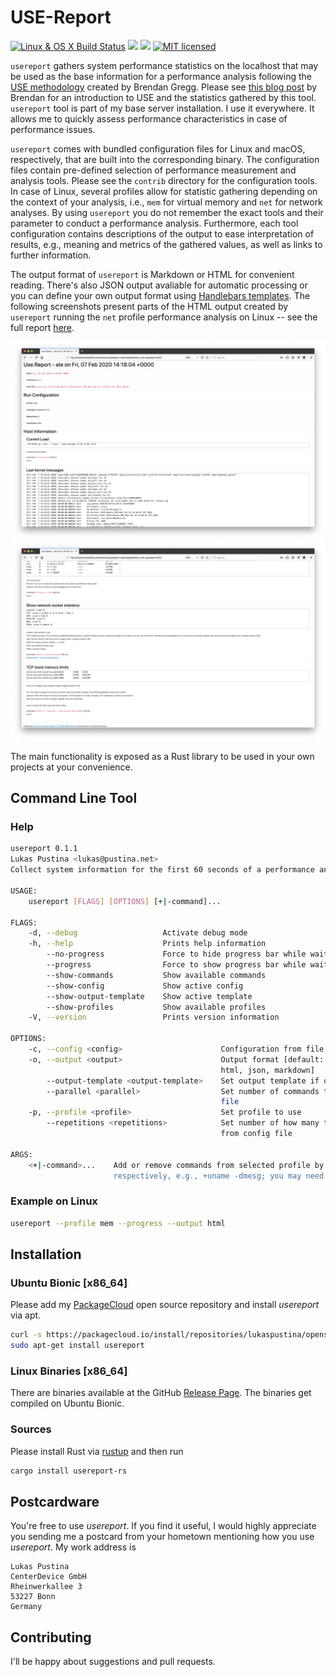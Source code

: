# USE-Report

[![Linux & OS X Build Status](https://dev.azure.com/lukaspustina/usereport-rs/_apis/build/status/lukaspustina.usereport-rs?branchName=master)](https://dev.azure.com/lukaspustina/usereport-rs/_build/latest?definitionId=3&branchName=master) [![](https://img.shields.io/crates/v/usereport-rs.svg)](https://crates.io/crates/usereport-rs) [![](https://docs.rs/usereport-rs/badge.svg)](https://docs.rs/crate/usereport-rs/) [![MIT licensed](https://img.shields.io/badge/license-MIT-blue.svg?label=License)](./LICENSE)

`usereport` gathers system performance statistics on the localhost that may be used as the base information for a performance analysis following the [USE methodology](http://www.brendangregg.com/usemethod.html) created by Brendan Gregg. Please see [this blog post](http://techblog.netflix.com/2015/11/linux-performance-analysis-in-60s.html) by Brendan for an introduction to USE and the statistics gathered by this tool. `usereport` tool is part of my base server installation. I use it everywhere. It allows me to quickly assess performance characteristics in case of performance issues. 

`usereport` comes with bundled configuration files for Linux and macOS, respectively, that are built into the corresponding binary. The configuration files contain pre-defined selection of performance measurement and analysis tools. Please see the `contrib` directory for the configuration tools. In case of Linux, several profiles allow for statistic gathering depending on the context of your analysis, i.e., `mem` for virtual memory and `net` for network analyses. By using `usereport` you do not remember the exact tools and their parameter to conduct a performance analysis. Furthermore, each tool configuration contains descriptions of the output to ease interpretation of results, e.g., meaning and metrics of the gathered values, as well as links to further information.

The output format of `usereport` is Markdown or HTML for convenient reading. There's also JSON output avaliable for automatic processing or you can define your own output format using [Handlebars templates](https://handlebarsjs.com). The following screenshots present parts of the HTML output created by `usereport` running the `net` profile performance analysis on Linux -- see the full report [here](docs/linux-net-usereport.html).

<p float="center">
<center>
  <a href="docs/linux-net-usereport-html-1.jpg"><img src="docs/linux-net-usereport-html-1.jpg" width="500" /></a>
  <a href="docs/linux-net-usereport-html-2.jpg"><img src="docs/linux-net-usereport-html-2.jpg" width="500" /></a>
</center>
</p>

The main functionality is exposed as a Rust library to be used in your own projects at your convenience.

## Command Line Tool

### Help

```sh
usereport 0.1.1
Lukas Pustina <lukas@pustina.net>
Collect system information for the first 60 seconds of a performance analysis

USAGE:
    usereport [FLAGS] [OPTIONS] [+|-command]...

FLAGS:
    -d, --debug                   Activate debug mode
    -h, --help                    Prints help information
        --no-progress             Force to hide progress bar while waiting for all commands to finish
        --progress                Force to show progress bar while waiting for all commands to finish
        --show-commands           Show available commands
        --show-config             Show active config
        --show-output-template    Show active template
        --show-profiles           Show available profiles
    -V, --version                 Prints version information

OPTIONS:
    -c, --config <config>                      Configuration from file, or default if not present
    -o, --output <output>                      Output format [default: markdown]  [possible values: hbs,
                                               html, json, markdown]
        --output-template <output-template>    Set output template if output is set to "hbs"
        --parallel <parallel>                  Set number of commands to run in parallel; overrides setting from config
                                               file
    -p, --profile <profile>                    Set profile to use
        --repetitions <repetitions>            Set number of how many times to run commands in row; overrides setting
                                               from config file

ARGS:
    <+|-command>...    Add or remove commands from selected profile by prefixing the command's name with '+' or '-',
                       respectively, e.g., +uname -dmesg; you may need to use '--' to signify the end of the options
```

### Example on Linux

```sh
usereport --profile mem --progress --output html
```


## Installation

### Ubuntu Bionic [x86_64]

Please add my [PackageCloud](https://packagecloud.io/lukaspustina/opensource) open source repository and install _usereport_ via apt.

```sh
curl -s https://packagecloud.io/install/repositories/lukaspustina/opensource/script.deb.sh | sudo bash
sudo apt-get install usereport
```

### Linux Binaries [x86_64]

There are binaries available at the GitHub [Release Page](https://github.com/lukaspustina/usereport-rs/releases). The binaries get compiled on Ubuntu Bionic.

### Sources

Please install Rust via [rustup](https://www.rustup.rs) and then run

```sh
cargo install usereport-rs
```

## Postcardware

You're free to use _usereport_. If you find it useful, I would highly appreciate you sending me a postcard from your hometown mentioning how you use _usereport_. My work address is

```
Lukas Pustina
CenterDevice GmbH
Rheinwerkallee 3
53227 Bonn
Germany
```

## Contributing

I'll be happy about suggestions and pull requests.

